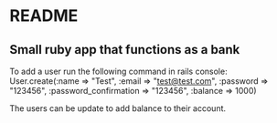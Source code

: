 # README

## Small ruby app that functions as a bank

To add a user run the following command in rails console:
	User.create(:name => "Test", :email => "test@test.com", :password => "123456", :password_confirmation => "123456", :balance => 1000)

The users can be update to add balance to their account.


